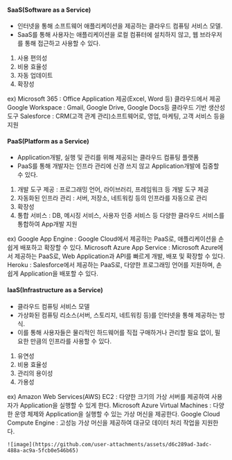 #### SaaS(Software as a Service)
- 인터넷을 통해 소프트웨어 애플리케이션을 제공하는 클라우드 컴퓨팅 서비스 모델.
- SaaS를 통해 사용자는 애플리케이션을 로컬 컴퓨터에 설치하지 않고, 웹 브라우저를 통해 접근하고 사용할 수 있다.
1) 사용 편의성
2) 비용 효율성
3) 자동 업데이트
4) 확장성

ex) Microsoft 365 : Office Application 제공(Excel, Word 등) 클라우드에서 제공 
    Google Workspace : Gmail, Google Drive, Google Docs등 클라우드 기반 생산성 도구 
    Salesforce : CRM(고객 관계 관리)소프트웨어로, 영업, 마케팅, 고객 서비스 등을 지원 

#### PaaS(Platform as a Service) 
- Application개발, 실행 및 관리를 위해 제공되는 클라우드 컴퓨팅 플랫폼
- PaaS를 통해 개발자는 인프라 관리에 신경 쓰지 않고 Application개발에 집중할 수 있다.
1) 개발 도구 제공 : 프로그래밍 언어, 라이브러리, 프레임워크 등 개발 도구 제공 
2) 자동화된 인프라 관리 : 서버, 저장소, 네트워킹 등의 인프라를 자동으로 관리
3) 확장성 
4) 통합 서비스 : DB, 메시징 서비스, 사용자 인증 서비스 등 다양한 클라우드 서비스를 통합하여 App개발 지원

ex) Google App Engine : Google Cloud에서 제공하는 PaaS로, 애플리케이션을 손쉽게 배포하고 확장할 수 있다. 
    Microsoft Azure App Service : Microsoft Azure에서 제공하는 PaaS로, Web Application과 API를 빠르게 개발, 배포 및 확장할 수 있다.
    Heroku : Salesforce에서 제공하는 PaaS로, 다양한 프로그래밍 언어를 지원하며, 손쉽게 Application을 배포할 수 있다. 

#### IaaS(Infrastructure as a Service)
- 클라우드 컴퓨팅 서비스 모델
- 가상화된 컴퓨팅 리소스(서버, 스토리지, 네트워킹 등)를 인터넷을 통해 제공하는 방식.
- 이를 통해 사용자들은 물리적인 하드웨어를 직접 구매하거나 관리할 필요 없이, 필요한 만큼의 인프라를 사용할 수 있다.
1) 유연성
2) 비용 효율성
3) 관리의 용이성
4) 가용성

ex) Amazon Web Services(AWS) EC2 : 다양한 크기의 가상 서버를 제공하여 사용자가 Application을 실행할 수 있게 한다.
    Microsoft Azure Virtual Machines : 다양한 운영 체제와 Application을 실행할 수 있는 가상 머신을 제공한다. 
    Google Cloud Compute Engine : 고성능 가상 머신을 제공하여 대규모 데이터 처리 작업을 지원한다. 

    ![image](https://github.com/user-attachments/assets/d6c289ad-3adc-488a-ac9a-5fcb0e546b65)
